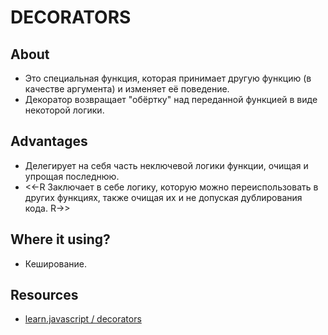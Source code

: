 # DECORATORS

## About
- Это специальная функция, которая принимает другую функцию (в качестве аргумента) и изменяет её поведение.
- Декоратор возвращает "обёртку" над переданной функцией в виде некоторой логики.

## Advantages
- Делегирует на себя часть неключевой логики функции, очищая и упрощая последнюю.
- <<-R Заключает в себе логику, которую можно переиспользовать в других функциях, также очищая их и не допуская дублирования кода. R->>

## Where it using?
- Кеширование.

## Resources
- [learn.javascript / decorators](https://learn.javascript.ru/call-apply-decorators)